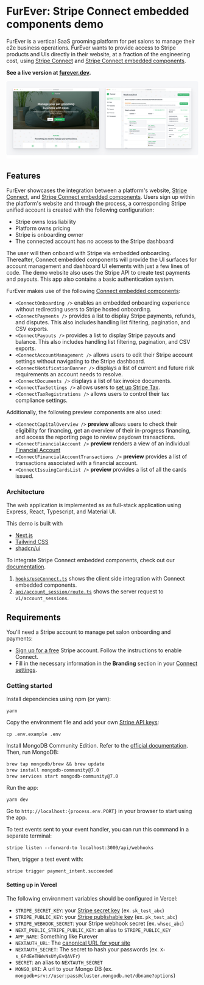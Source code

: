 # FurEver: Stripe Connect embedded components demo

FurEver is a vertical SaaS grooming platform for pet salons to manage their e2e business operations. FurEver wants to provide access to Stripe products and UIs directly in their website, at a fraction of the engineering cost, using [Stripe Connect](https://stripe.com/connect) and [Stripe Connect embedded components](https://docs.stripe.com/connect/get-started-connect-embedded-components).

**See a live version at [furever.dev](https://furever.dev).**

<img src="public/cover.png">

## Features

FurEver showcases the integration between a platform's website, [Stripe Connect](https://stripe.com/connect), and [Stripe Connect embedded components](https://docs.stripe.com/connect/get-started-connect-embedded-components). Users sign up within the platform's website and through the process, a corresponding Stripe unified account is created with the following configuration:

- Stripe owns loss liability
- Platform owns pricing
- Stripe is onboarding owner
- The connected account has no access to the Stripe dashboard

The user will then onboard with Stripe via embedded onboarding. Thereafter, Connect embedded components will provide the UI surfaces for account management and dashboard UI elements with just a few lines of code. The demo website also uses the Stripe API to create test payments and payouts. This app also contains a basic authentication system.

FurEver makes use of the following [Connect embedded components](https://docs.stripe.com/connect/supported-embedded-components):

- `<ConnectOnboarding />` enables an embedded onboarding experience without redirecting users to Stripe hosted onboarding.
- `<ConnectPayments />` provides a list to display Stripe payments, refunds, and disputes. This also includes handling list filtering, pagination, and CSV exports.
- `<ConnectPayouts />` provides a list to display Stripe payouts and balance. This also includes handling list filtering, pagination, and CSV exports.
- `<ConnectAccountManagement />` allows users to edit their Stripe account settings without navigating to the Stripe dashboard.
- `<ConnectNotificationBanner />` displays a list of current and future risk requirements an account needs to resolve.
- `<ConnectDocuments />` displays a list of tax invoice documents.
- `<ConnectTaxSettings />` allows users to [set up Stripe Tax](https://docs.stripe.com/tax/set-up).
- `<ConnectTaxRegistrations />` allows users to control their tax compliance settings.

Additionally, the following preview components are also used:

- `<ConnectCapitalOverview />` **preview** allows users to check their eligibility for financing, get an overview of their in-progress financing, and access the reporting page to review paydown transactions.
- `<ConnectFinancialAccount />` **preview** renders a view of an individual [Financial Account](https://docs.stripe.com/api/treasury/financial_accounts)
- `<ConnectFinancialAccountTransactions />` **preview** provides a list of transactions associated with a financial account.
- `<ConnectIssuingCardsList />` **preview** provides a list of all the cards issued.

### Architecture

The web application is implemented as as full-stack application using Express, React, Typescript, and Material UI.

This demo is built with

- [Next.js](https://nextjs.org/)
- [Tailwind CSS](https://tailwindcss.com/)
- [shadcn/ui](https://ui.shadcn.com/)

To integrate Stripe Connect embedded components, check out our [documentation](https://docs.stripe.com/connect/get-started-connect-embedded-components).

1. [`hooks/useConnect.ts`](client/hooks/Connect.tsx) shows the client side integration with Connect embedded components.
2. [`api/account_session/route.ts`](server/routes/stripe.ts) shows the server request to `v1/account_sessions`.

## Requirements

You'll need a Stripe account to manage pet salon onboarding and payments:

- [Sign up for a free](https://dashboard.stripe.com/register/connect) Stripe account. Follow the instructions to enable Connect.
- Fill in the necessary information in the **Branding** section in your [Connect settings](https://dashboard.stripe.com/settings/connect).

### Getting started

Install dependencies using npm (or yarn):

```
yarn
```

Copy the environment file and add your own [Stripe API keys](https://dashboard.stripe.com/apikeys):

```
cp .env.example .env
```

Install MongoDB Community Edition. Refer to the [official documentation](https://www.mongodb.com/docs/manual/tutorial/install-mongodb-on-os-x/). Then, run MongoDB:

```
brew tap mongodb/brew && brew update
brew install mongodb-community@7.0
brew services start mongodb-community@7.0
```

Run the app:

```
yarn dev
```

Go to `http://localhost:{process.env.PORT}` in your browser to start using the app.

To test events sent to your event handler, you can run this command in a separate terminal:

```
stripe listen --forward-to localhost:3000/api/webhooks
```

Then, trigger a test event with:

```
stripe trigger payment_intent.succeeded
```

#### Setting up in Vercel

The following environment variables should be configured in Vercel:

- `STRIPE_SECRET_KEY`: your [Stripe secret key](https://dashboard.stripe.com/apikeys) (ex. `sk_test_abc`)
- `STRIPE_PUBLIC_KEY`: your [Stripe publishable key](https://dashboard.stripe.com/apikeys) (ex. `pk_test_abc`)
- `STRIPE_WEBHOOK_SECRET`: your Stripe webhook secret (ex. `whsec_abc`)
- `NEXT_PUBLIC_STRIPE_PUBLIC_KEY`: an alias to `STRIPE_PUBLIC_KEY`
- `APP_NAME`: Something like Furever
- `NEXTAUTH_URL`: The [canonical URL for your site](https://next-auth.js.org/configuration/options)
- `NEXTAUTH_SECRET`: The secret to hash your passwords (ex. `X-s_6PdEeTNWvNsUfyEvQAVFr`)
- `SECRET`: an alias to `NEXTAUTH_SECRET`
- `MONGO_URI`: A url to your Mongo DB (ex. `mongodb+srv://user:pass@cluster.mongodb.net/dbname?options`)
